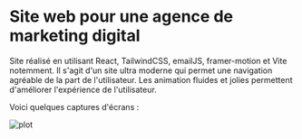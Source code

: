 # Site web pour une agence de marketing digital

Site réalisé en utilisant React, TailwindCSS, emailJS, framer-motion et Vite notemment. Il s'agit d'un site ultra moderne qui permet une navigation agréable de la part de l'utilisateur. Les animation fluides et jolies permettent d'améliorer l'expérience de l'utilisateur.

Voici quelques captures d'écrans : 

![plot]("./medianis_hero.png")
